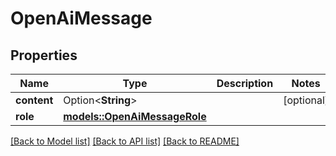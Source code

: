 # OpenAiMessage

## Properties

Name | Type | Description | Notes
------------ | ------------- | ------------- | -------------
**content** | Option<**String**> |  | [optional]
**role** | [**models::OpenAiMessageRole**](OpenAiMessageRole.md) |  | 

[[Back to Model list]](../README.md#documentation-for-models) [[Back to API list]](../README.md#documentation-for-api-endpoints) [[Back to README]](../README.md)


